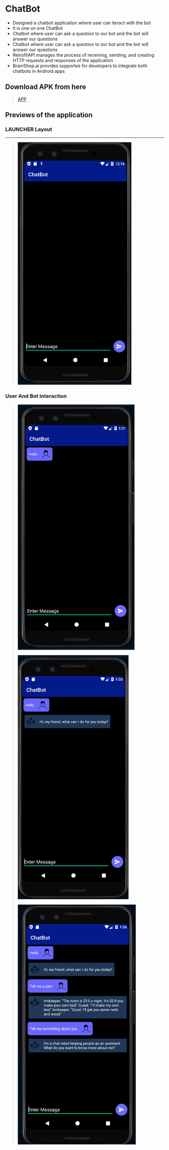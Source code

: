 # ChatBot

* Designed a chatbot application where user can iteract with the bot
* It is one on one ChatBot
* Chatbot where user can ask a question to our bot and the bot will answer our questions
* Chatbot where user can ask a question to our bot and the bot will answer our questions
* RetrofitAPI manages the process of receiving, sending, and creating HTTP requests and responses of the application
* BrainShop.ai provides supportes for developers to integrate both chatbots in Android apps


## Download APK from here
> [APP](https://github.com/harshitmody72/ChatBot/blob/master/app/app-debug.apk?raw=true)

 
## Previews of the application

### LAUNCHER Layout
---
> ![](https://github.com/harshitmody72/ChatBot/blob/master/Images/img_1.png)

### User And Bot Interaction

> ![](https://github.com/harshitmody72/ChatBot/blob/master/Images/img_3.png)
>
> ![](https://github.com/harshitmody72/ChatBot/blob/master/Images/img_4.png)
>
> ![](https://github.com/harshitmody72/ChatBot/blob/master/Images/img_5.png)






